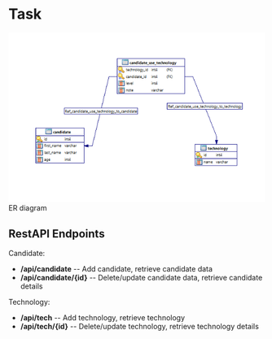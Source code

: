 # Task

![ER diagram](/diagram/erd.png)\
ER diagram

## RestAPI Endpoints
Candidate:
- **/api/candidate** -- Add candidate, retrieve candidate data
- **/api/candidate/{id}** -- Delete/update candidate data, retrieve candidate details

Technology:
- **/api/tech** -- Add technology, retrieve technology
- **/api/tech/{id}** -- Delete/update technology, retrieve technology details